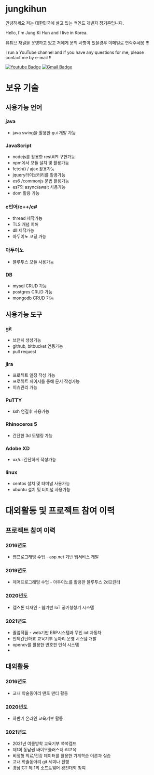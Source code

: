 # jungkihun
안녕하세요 저는 대한민국에 살고 있는 백엔드 개발자 정기훈입니다.

Hello, I'm Jung Ki Hun and I live in Korea.

유튜브 채널을 운영하고 있고 저에게 문의 사항이 있을경우 이메일로 연락주세용 !!!

I run a YouTube channel and if you have any questions for me, please contact me by e-mail !!

 [![Youtube Badge](https://img.shields.io/badge/Youtube-ff0000?style=flat-square&logo=youtube&link=https://www.youtube.com/channel/UCMOnxX7wgzgvhmGNxbDYWTQ)](https://www.youtube.com/channel/UCMOnxX7wgzgvhmGNxbDYWTQ)
 [![Gmail Badge](https://img.shields.io/badge/Gmail-d14836?style=flat-square&logo=Gmail&logoColor=white&link=mailto:khkh0130@gmail.com)](mailto:khkh0130@gmail.com)
 
# 보유 기술
## 사용가능 언어
### java 
- java swing을 활용한 gui 개발 가능
### JavaScript  
- nodejs를 활용한  restAPI 구현가능
- npm에서 모듈 설치 및 활용가능
- fetch() / ajax 활용가능
- jquery라이브러리를 활용가능
- es6 /commonjs 문법 활용가능
- es7의 async/await 사용가능
- dom 활용 가능
### c언어/c++/c#
- thread 제작가능
- TLS 개념 이해 
- dll 제작가능
- 아두이노 코딩 가능
### 아두이노 
- 블루투스 모듈 사용가능
### DB
- mysql CRUD 가능
- postgres CRUD 가능
- mongodb CRUD 가능
 
 
## 사용가능 도구
### git 
- 브랜치 생성가능
- github, bitbucket 연동가능
- pull request
### jira
- 프로젝트 일정 작성 가능
- 프로젝트 페이지를 통해 문서 작성가능
- 이슈관리 가능
### PuTTY 
- ssh 연결후 사용가능
### Rhinoceros 5
- 간단한 3d 모델링 가능
### Adobe XD
- ux/ui 간단하게 작성가능
### linux
- centos 설치 및 터미널 사용가능
- ubuntu 설치 및 터미널 사용가능

# 대외활동 및 프로젝트 참여 이력
## 프로젝트 참여 이력
### 2016년도 
- 웹프로그래밍 수업 - asp.net 기반 웹서비스 개발
### 2019년도 
- 제어프로그래밍 수업 - 아두이노를 활용한 블루투스 2d프린터 
### 2020년도 
- 캡스톤 디자인 - 웹기반 IoT 공기청청기 시스템
### 2021년도 
- 졸업작품 - web기반 ERP시스템과 무인 iot 자동차
- 인제간단하죠 교육기부 동아리 운영 시스템 개발
- opencv를 활용한 번호판 인식 시스템
- 
## 대외활동
### 2016년도
- 교내 학술동아리 맨토 맨티 활동
### 2020년도 
- 하반기 온라인 교육기부 활동
### 2021년도
- 2021년 여름방학 교육기부 쏙쏙캠프
- 제1회 동남권 바이오클러스터 AI교육
- 비정형 의료/건강 데이터를 활용한 기계학습 이론과 실습
- 교내 학술동아리 git 세미나 진행
- 경남ICT 제 1회 소프트웨어 경진대회 참여
